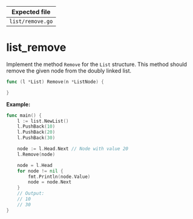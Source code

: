 | Expected file   |
| --------------- |
| `list/remove.go` |

# list_remove

Implement the method `Remove` for the `List` structure. This method should remove the given node from the doubly linked list.

```go
func (l *List) Remove(n *ListNode) {

}
```

**Example:**

```go
func main() {
	l := list.NewList()
	l.PushBack(10)
	l.PushBack(20)
	l.PushBack(30)

	node := l.Head.Next // Node with value 20
	l.Remove(node)

	node = l.Head
	for node != nil {
		fmt.Println(node.Value)
		node = node.Next
	}
	// Output:
	// 10
	// 30
}
```
